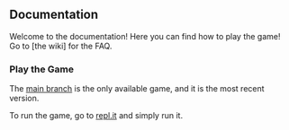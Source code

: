 ## Documentation
Welcome to the documentation! Here you can find how to play the game! Go to [the wiki] for the FAQ.
### Play the Game
The [main branch](https://github.com/JavascriptLearner815/save-speedo/tree/main) is the only available game, and it is the most recent version.

To run the game, go to [repl.it](https://repl.it/@JavascriptLearn/save-speedo) and simply run it.
